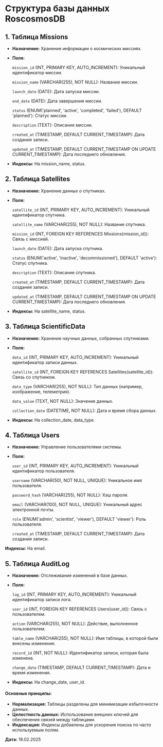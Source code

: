 # Структура базы данных RoscosmosDB

## 1. Таблица Missions

- **Назначение:** Хранение информации о космических миссиях.

- **Поля:**

   `mission_id` (INT, PRIMARY KEY, AUTO_INCREMENT): Уникальный идентификатор миссии.

   `mission_name` (VARCHAR(255), NOT NULL): Название миссии.

   `launch_date` (DATE): Дата запуска миссии.

   `end_date` (DATE): Дата завершения миссии.

   `status` (ENUM('planned', 'active', 'completed', 'failed'), DEFAULT 'planned'): Статус миссии.

   `description` (TEXT): Описание миссии.

   `created_at` (TIMESTAMP, DEFAULT CURRENT_TIMESTAMP): Дата создания записи.

   `updated_at` (TIMESTAMP, DEFAULT CURRENT_TIMESTAMP ON UPDATE CURRENT_TIMESTAMP): Дата последнего обновления.

- **Индексы:** На mission_name, status.

## 2. Таблица Satellites

- **Назначение:** Хранение данных о спутниках.

- **Поля:**

   `satellite_id` (INT, PRIMARY KEY, AUTO_INCREMENT): Уникальный идентификатор спутника.

   `satellite_name` (VARCHAR(255), NOT NULL): Название спутника.

   `mission_id` (INT, FOREIGN KEY REFERENCES Missions(mission_id)): Связь с миссией.

   `launch_date` (DATE): Дата запуска спутника.

   `status` (ENUM('active', 'inactive', 'decommissioned'), DEFAULT 'active'): Статус спутника.

   `description` (TEXT): Описание спутника.

   `created_at` (TIMESTAMP, DEFAULT CURRENT_TIMESTAMP): Дата создания записи.

   `updated_at` (TIMESTAMP, DEFAULT CURRENT_TIMESTAMP ON UPDATE CURRENT_TIMESTAMP): Дата последнего обновления.

- **Индексы:** На satellite_name, status.

## 3. Таблица ScientificData

- **Назначение:** Хранение научных данных, собранных спутниками.

- **Поля:**

   `data_id` (INT, PRIMARY KEY, AUTO_INCREMENT): Уникальный идентификатор записи данных.

   `satellite_id` (INT, FOREIGN KEY REFERENCES Satellites(satellite_id)): Связь со спутником.

   `data_type` (VARCHAR(255), NOT NULL): Тип данных (например, изображение, телеметрия).

   `data_value` (TEXT, NOT NULL): Значение данных.

   `collection_date` (DATETIME, NOT NULL): Дата и время сбора данных.

- **Индексы:** На collection_date, data_type.

## 4. Таблица Users

- **Назначение:** Управление пользователями системы.

- **Поля:**

   `user_id` (INT, PRIMARY KEY, AUTO_INCREMENT): Уникальный идентификатор пользователя.

   `username` (VARCHAR(50), NOT NULL, UNIQUE): Уникальное имя пользователя.

   `password_hash` (VARCHAR(255), NOT NULL): Хэш пароля.

   `email` (VARCHAR(100), NOT NULL, UNIQUE): Уникальный адрес электронной почты.

   `role` (ENUM('admin', 'scientist', 'viewer'), DEFAULT 'viewer'): Роль пользователя.

   `created_at` (TIMESTAMP, DEFAULT CURRENT_TIMESTAMP): Дата создания записи.

**Индексы:** На email.

## 5. Таблица AuditLog

- **Назначение:** Отслеживание изменений в базе данных.

- **Поля:**

   `log_id` (INT, PRIMARY KEY, AUTO_INCREMENT): Уникальный идентификатор записи лога.

   `user_id` (INT, FOREIGN KEY REFERENCES Users(user_id)): Связь с пользователем.

   `action` (VARCHAR(255), NOT NULL): Действие, выполненное пользователем.

   `table_name` (VARCHAR(255), NOT NULL): Имя таблицы, в которой были внесены изменения.

   `record_id` (INT, NOT NULL): Идентификатор записи, которая была изменена.

   `change_date` (TIMESTAMP, DEFAULT CURRENT_TIMESTAMP): Дата и время изменения.

- **Индексы:** На change_date, user_id.

#### **Основные принципы:**

- **Нормализация:** Таблицы разделены для минимизации избыточности данных.
- **Целостность данных:** Использование внешних ключей для обеспечения связей между таблицами.
- **Индексация:** Индексы добавлены для ускорения поиска по часто используемым полям.

**Дата:** 18.02.2025
